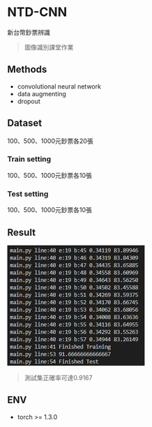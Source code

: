 # NTD-CNN
新台幣鈔票辨識
> 圖像識別課堂作業

## Methods
- convolutional neural network
- data augmenting
- dropout

## Dataset
100、500、1000元鈔票各20張
### Train setting
100、500、1000元鈔票各10張
### Test setting
100、500、1000元鈔票各10張

## Result
![](https://github.com/p208p2002/NTD-CNN/blob/master/score.png?raw=true)
> 測試集正確率可達0.9167
## ENV
- torch >= 1.3.0
